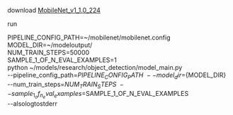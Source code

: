 download [MobileNet_v1_1.0_224](https://github.com/tensorflow/models/tree/master/research/slim)



run

PIPELINE_CONFIG_PATH=\~/mobilenet/mobilenet.config  \
MODEL_DIR=~/modeloutput/ \
NUM_TRAIN_STEPS=50000   \
SAMPLE_1_OF_N_EVAL_EXAMPLES=1    \
python \~/models/research/object_detection/model_main.py \
    --pipeline_config_path=${PIPELINE_CONFIG_PATH} \
    --model_dir=${MODEL_DIR} \
    --num_train_steps=${NUM_TRAIN_STEPS} \
    --sample_1_of_n_eval_examples=$SAMPLE_1_OF_N_EVAL_EXAMPLES \
--alsologtostderr
